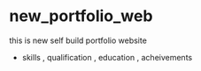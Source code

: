 # new_portfolio_web
this is new self build portfolio website

* skills , qualification , education , acheivements 
